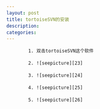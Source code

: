 ```yaml
---
layout: post
title: tortoiseSVN的安装
description: 
categories:
---
```


			1. 双击tortoiseSVN这个软件

			2. ![seepicture][23]

			3. ![seepicture][24]

			4. ![seepicture][25]

			5. ![seepicture][26]


[23]: /image/20140819/23.png
[24]: /image/20140819/24.png
[25]: /image/20140819/25.png
[26]: /image/20140819/26.png